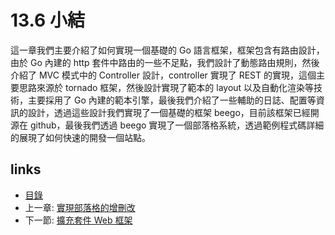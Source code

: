 # 13.6 小結

這一章我們主要介紹了如何實現一個基礎的 Go 語言框架，框架包含有路由設計，由於 Go 內建的 http 套件中路由的一些不足點，我們設計了動態路由規則，然後介紹了 MVC 模式中的 Controller 設計，controller 實現了 REST 的實現，這個主要思路來源於 tornado 框架，然後設計實現了範本的 layout 以及自動化渲染等技術，主要採用了 Go 內建的範本引擎，最後我們介紹了一些輔助的日誌、配置等資訊的設計，透過這些設計我們實現了一個基礎的框架 beego，目前該框架已經開源在 github，最後我們透過 beego 實現了一個部落格系統，透過範例程式碼詳細的展現了如何快速的開發一個站點。

## links

* [目錄](preface.md)
* 上一章: [實現部落格的增刪改](13.5.md)
* 下一節: [擴充套件 Web 框架](14.0.md)
